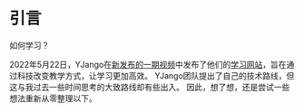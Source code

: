 # 引言

如何学习？

2022年5月22日，YJango在[新发布的一期视频](https://www.bilibili.com/video/BV1hY4y157rF)中发布了他们的[学习网站](https://www.modevol.com/)，旨在通过科技改变教学方式，让学习更加高效。
YJango团队提出了自己的技术路线，但这与我过去一些时间思考的大致路线却有些出入。
因此，想了想，还是尝试一些想法重新从零整理以下。








